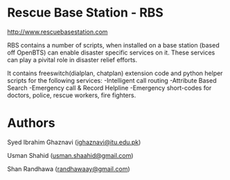 Rescue Base Station - RBS
======
http://www.rescuebasestation.com

RBS contains a number of scripts, when installed on a base station (based off OpenBTS) can enable disaster specific services on it. 
These services can play a pivital role in disaster relief efforts.

It contains freeswitch(dialplan, chatplan) extension code and python helper scripts for the following services:
-Intelligent call routing
-Attribute Based Search
-Emergency call & Record Helpline
-Emergency short-codes for doctors, police, rescue workers, fire fighters. 

Authors
=========
Syed Ibrahim Ghaznavi (ighaznavi@itu.edu.pk)

Usman Shahid (usman.shaahid@gmail.com)

Shan Randhawa (randhawaay@gmail.com)
